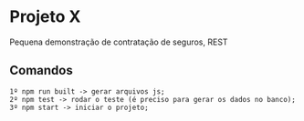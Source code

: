  # Projeto X
 
 Pequena demonstração de contratação de seguros, REST

## Comandos

    1º npm run built -> gerar arquivos js;
    2º npm test -> rodar o teste (é preciso para gerar os dados no banco);
    3º npm start -> iniciar o projeto;

